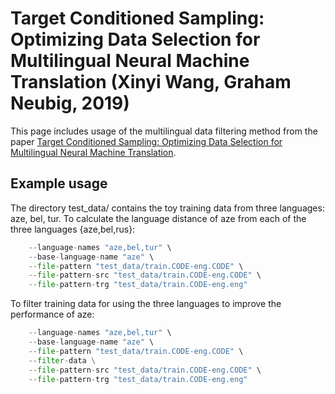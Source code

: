 # Target Conditioned Sampling: Optimizing Data Selection for Multilingual Neural Machine Translation (Xinyi Wang, Graham Neubig, 2019)

This page includes usage of the multilingual data filtering method from the paper [Target Conditioned Sampling: Optimizing Data Selection for Multilingual Neural Machine Translation](https://arxiv.org/abs/1905.08212).


## Example usage
The directory test_data/ contains the toy training data from three languages: aze, bel, tur. To calculate the language distance of aze from each of the three languages {aze,bel,rus}:
```python get_language_distance.py \
	--language-names "aze,bel,tur" \
	--base-language-name "aze" \
	--file-pattern "test_data/train.CODE-eng.CODE" \
	--file-pattern-src "test_data/train.CODE-eng.CODE" \
	--file-pattern-trg "test_data/train.CODE-eng.eng" 
```
To filter training data for using the three languages to improve the performance of aze:
```python get_language_distance.py \
	--language-names "aze,bel,tur" \
	--base-language-name "aze" \
	--file-pattern "test_data/train.CODE-eng.CODE" \
	--filter-data \
	--file-pattern-src "test_data/train.CODE-eng.CODE" \
	--file-pattern-trg "test_data/train.CODE-eng.eng" 
```
